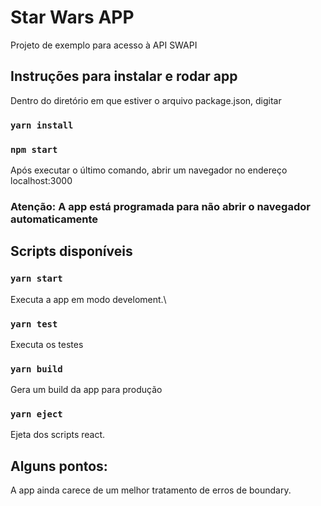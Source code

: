 # Star Wars APP

Projeto de exemplo para acesso à API SWAPI

## Instruções para instalar e rodar app

Dentro do diretório em que estiver o arquivo package.json, digitar 
### `yarn install`
### `npm start`
Após executar o último comando, abrir um navegador no endereço localhost:3000
### Atenção: A app está programada para não abrir o navegador automaticamente

## Scripts disponíveis

### `yarn start`

Executa a app em modo develoment.\

### `yarn test`

Executa os testes

### `yarn build`

Gera um build da app para produção

### `yarn eject`

Ejeta dos scripts react.

## Alguns pontos:

A app ainda carece de um melhor tratamento de erros de boundary.
